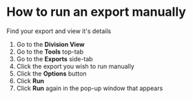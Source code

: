 How to run an export manually
=============================

Find your export and view it's details
1. Go to the __Division View__
2. Go to the __Tools__ top-tab
3. Go to the __Exports__ side-tab
4. Click the export you wish to run manually
5. Click the __Options__ button
6. Click __Run__
7. Click __Run__ again in the pop-up window that appears